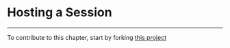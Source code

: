 # Hosting a Session

----

To contribute to this chapter, start by forking [this project](https://github.com/murrayjason/lc-howto)
